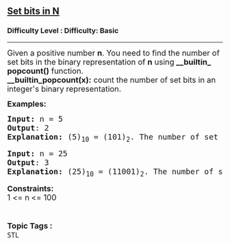 <h2><a href="https://www.geeksforgeeks.org/problems/set-bits-in-n--163218/1?page=1&difficulty=Basic,Easy&status=unsolved&sortBy=accuracy">Set bits in N</a></h2><h3>Difficulty Level : Difficulty: Basic</h3><hr><div class="problems_problem_content__Xm_eO"><p><span style="font-size: 18px;">Given a positive number <strong>n</strong>. You need to find the number of set bits in the binary representation of <strong>n</strong> using<strong>&nbsp;__builtin_ popcount()</strong> function.<br><strong>__builtin_popcount(x):</strong> count the number of set bits in an integer's binary&nbsp;</span><span style="font-size: 18px;">representation.</span></p>
<p><span style="font-size: 18px;"><strong>Examples:</strong></span></p>
<pre><span style="font-size: 18px;"><strong>Input:&nbsp;</strong>n =&nbsp;5<br></span><span style="font-size: 18px;"><strong>Output</strong>: 2<br><strong>Explanation:&nbsp;</strong>(5)<sub>10</sub> = (101)<sub>2</sub>. The number of set bits is 2.</span></pre>
<pre><span style="font-size: 18px;"><strong>Input: </strong>n = 25<br><strong>Output</strong>: 3<br><strong>Explanation:&nbsp;</strong>(25)<sub>10</sub>&nbsp;= (11001)<sub>2</sub>. The number of set bits is 3.</span></pre>
<p><strong style="font-size: 18px;">Constraints:</strong><br style="font-size: 18px;"><span style="font-size: 18px;">1 &lt;= n</span><strong style="font-size: 18px;">&nbsp;</strong><span style="font-size: 18px;">&lt;= 100</span></p></div><br><p><span style=font-size:18px><strong>Topic Tags : </strong><br><code>STL</code>&nbsp;